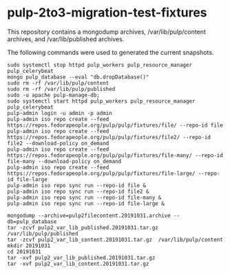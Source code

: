 # pulp-2to3-migration-test-fixtures

This repository contains a mongodump archives, /var/lib/pulp/content archives, and /var/lib/published archives.

The following commands were used to generated the current snapshots. 

    sudo systemctl stop httpd pulp_workers pulp_resource_manager pulp_celerybeat
    mongo pulp_database --eval "db.dropDatabase()"
    sudo rm -rf /var/lib/pulp/content
    sudo rm -rf /var/lib/pulp/published
    sudo -u apache pulp-manage-db;
    sudo systemctl start httpd pulp_workers pulp_resource_manager pulp_celerybeat
    pulp-admin login -u admin -p admin
    pulp-admin iso repo create --feed https://repos.fedorapeople.org/pulp/pulp/fixtures/file/ --repo-id file
    pulp-admin iso repo create --feed https://repos.fedorapeople.org/pulp/pulp/fixtures/file2/ --repo-id file2 --download-policy on_demand
    pulp-admin iso repo create --feed https://repos.fedorapeople.org/pulp/pulp/fixtures/file-many/ --repo-id file-many --download-policy on_demand
    pulp-admin iso repo create --feed https://repos.fedorapeople.org/pulp/pulp/fixtures/file-large/ --repo-id file-large
    pulp-admin iso repo sync run --repo-id file &
    pulp-admin iso repo sync run --repo-id file2 &
    pulp-admin iso repo sync run --repo-id file-many &
    pulp-admin iso repo sync run --repo-id file-large &
    
    mongodump --archive=pulp2filecontent.20191031.archive --db=pulp_database
    tar -zcvf pulp2_var_lib_published.20191031.tar.gz  /var/lib/pulp/published
    tar -zcvf pulp2_var_lib_content.20191031.tar.gz  /var/lib/pulp/content
    mkdir 20191031
    cd 20191031
    tar -xvf pulp2_var_lib_published.20191031.tar.gz
    tar -xvf pulp2_var_lib_content.20191031.tar.gz 
